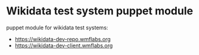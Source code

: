 # Wikidata test system puppet module

puppet module for wikidata test systems:

* https://wikidata-dev-repo.wmflabs.org
* https://wikidata-dev-client.wmflabs.org
